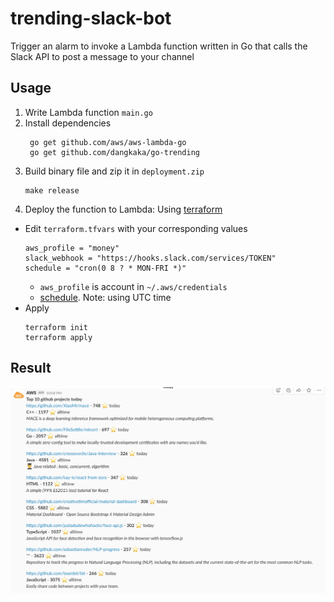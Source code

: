 # trending-slack-bot

Trigger an alarm to invoke a Lambda function written in Go that calls the Slack API to post a message to your channel

## Usage

1. Write Lambda function `main.go`
1. Install dependencies
    ```
     go get github.com/aws/aws-lambda-go
     go get github.com/dangkaka/go-trending
    ```
1. Build binary file and zip it in `deployment.zip`
    ```
    make release
    ```
1. Deploy the function to Lambda:
Using [terraform](https://www.terraform.io/)
* Edit `terraform.tfvars` with your corresponding values
    ```
    aws_profile = "money"
    slack_webhook = "https://hooks.slack.com/services/TOKEN"
    schedule = "cron(0 8 ? * MON-FRI *)"
    ```
    * `aws_profile` is account in `~/.aws/credentials` 
    * [schedule](https://docs.aws.amazon.com/lambda/latest/dg/tutorial-scheduled-events-schedule-expressions.html). Note: using UTC time
* Apply
    ```
    terraform init
    terraform apply
    ```
## Result

![result](result.png)
